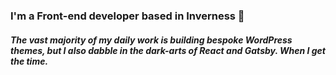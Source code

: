 ### I'm a Front-end developer based in Inverness 🏴󠁧󠁢󠁳󠁣󠁴󠁿
##### The vast majority of my daily work is building bespoke WordPress themes, but I also dabble in the dark-arts of React and Gatsby. When I get the time.

<!--
**bagseye/bagseye** is a ✨ _special_ ✨ repository because its `README.md` (this file) appears on your GitHub profile.

Here are some ideas to get you started:

- 🔭 I’m currently working on ...
- 🌱 I’m currently learning ...
- 👯 I’m looking to collaborate on ...
- 🤔 I’m looking for help with ...
- 💬 Ask me about ...
- 📫 How to reach me: ...
- 😄 Pronouns: ...
- ⚡ Fun fact: ...
-->
